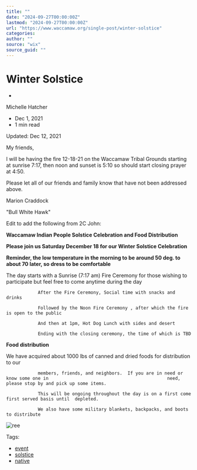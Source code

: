 ```yaml
---
title: ""
date: "2024-09-27T00:00:00Z"
lastmod: "2024-09-27T00:00:00Z"
url: "https://www.waccamaw.org/single-post/winter-solstice"
categories:
author: ""
source: "wix"
source_guid: ""
---
```


# Winter Solstice

-

Michelle Hatcher
- Dec 1, 2021
- 1 min read

Updated: Dec 12, 2021

My friends,

   I will be having the fire 12-18-21 on the Waccamaw Tribal Grounds starting at sunrise 7:17, then noon and sunset is 5:10 so should start  closing prayer at 4:50.

   Please let all of our friends and family know that have not been addressed above.

Marion Craddock

"Bull White Hawk"

Edit to add the following from 2C John:

**Waccamaw Indian People Solstice Celebration and Food Distribution**

**Please join us Saturday December 18 for our Winter Solstice Celebration**

**Reminder, the low temperature in the morning to be around 50 deg. to about 70 later, so dress to be comfortable**

The day starts with a Sunrise (7:17 am)  Fire Ceremony for those wishing to participate                    but feel free to come anytime during the day

                After the Fire Ceremony, Social time with snacks and drinks

                Followed by the Noon Fire Ceremony , after which the fire is open to the public

                And then at 1pm, Hot Dog Lunch with sides and desert

                Ending with the closing ceremony, the time of which is TBD

**Food distribution**

We have acquired about 1000 lbs of canned and dried foods for distribution to our

                members, friends, and neighbors.  If you are in need or know some one in                                             need, please stop by and pick up some items.

                This will be ongoing throughout the day is on a first come first served basis until  depleted.

                We also have some military blankets, backpacks, and boots to distribute

![ree](https://static.wixstatic.com/media/98a108_4ad88d02d5fd4f448e89104c7482be82~mv2.jpg/v1/fill/w_144,h_160,al_c,q_80,usm_0.66_1.00_0.01,blur_2,enc_avif,quality_auto/98a108_4ad88d02d5fd4f448e89104c7482be82~mv2.jpg)

Tags:

- [event](https://www.waccamaw.org/updates/tags/event)
- [solstice](https://www.waccamaw.org/updates/tags/solstice)
- [native](https://www.waccamaw.org/updates/tags/native-1)

